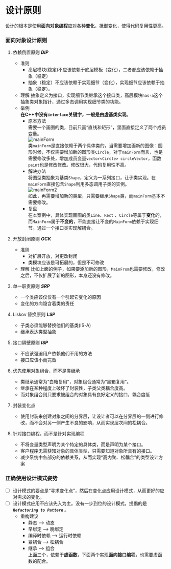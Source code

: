 # 设计原则
设计的根本是使用**面向对象编程**应对各种**变化**，抵御变化，使得代码复用性更高。

### 面向对象设计原则
1. 依赖倒置原则 ***DIP*** 
    + 准则
        + 高层模块(稳定)不应该依赖于底层模板（变化），二者都应该依赖于抽象（稳定）
        + 抽象（稳定）不应该依赖于实现细节（变化），实现细节应该依赖于抽象（稳定）。 
    + 理解
        抽象定义为接口，实现细节类继承这个接口类，高层模块`has-a`这个抽象类对象指针，通过多态调用实现细节类的功能。
    + 举例    
        **在C++中没有`interface`关键字，一般是由虚基类实现**。
        + 原本方法  
        需要一个画图的类，目前只画“直线和矩形”，里面直接定义了两个成员变量。  
        ![mainForm](mainForm.jpg)  
        类`mainForm`是直接依赖于两个具体类的，当需要增加画新的图像：圆形时候，不仅需要增加新的图形类`Circle`，对于`mainForm`而言，也是需要修改多处，增加成员变量`vector<Circle> circleVector`，函数`paint`也是修改修改。修改很大，代码复用性不高。  
        + 解决办法  
        将图型类抽象为基类`Shape`，定义为一系列接口，让子类实现。在`mainForm`直接包含`Shape`利用多态调用子类的实例。  
        ![mainForm2](mainForm2.jpg)   
        如此，再需要增加新的类型，只需要继承`Shape`类，而`mainForm`基本不需要修改。  
        + 复盘  
         在本案例中，具体实现画图的类`Line`、`Rect` 、`Circle`等属于**变化**的，而`MainForm`属于**不变的**，不能直接让不变的`MainForm`依赖于实现细节。通过一个接口类实现解耦合。    

2. 开放封闭原则 ***OCK***   
    + 准则
        + 对扩展开放，对更改封闭
        + 类模块应该是可拓展的，但是不可修改
    + 理解
        比如上面的例子，如果要添加新的图形，`MainFrom`也需要修改，修改之后，不仅扩展了新的图形，本身还没有修改。
3. 单一职责原则 ***SRP*** 
    + 一个类应该仅仅有一个引起它变化的原因
    + 变化的方向隐含着类的责任

4. Liskov 替换原则 ***LSP*** 
    + 子类必须能够替换他们的基类(IS-A)
    + 继承表达类型抽象
5. 接口隔壁原则 ***ISP*** 
    + 不应该强迫用户依赖他们不用的方法
    + 接口应该小而完备
6. 优先使用对象组合，而不是类继承  
    + 类继承通常为“白箱复用”，对象组合通常为“黑箱复用”。
    + 继承在某种程度上破坏了封装性，子类父类耦合度高。
    + 而对象组合则只要求被组合的对象具有良好定义的接口，耦合度低
7. 封装变化点  
    + 使用封装来创建对象之间的分界层，让设计者可以在分界层的一侧进行修改，而不会对另一侧产生不良的影响，从而实现层次间的松耦合。
8. 针对接口编程，而不是针对实现编程
    + 不将变量类型声明为某个特定的具体类，而是声明为某个接口。
    + 客户程序无需获知对象的具体类型，只需要知道对象所具有的接口。
    + 减少系统中各部分的依赖关系，从而实现“高内聚、松耦合”的类型设计方案
### 正确使用设计模式姿势
 + [ ] 设计模式的要点是“寻求变化点”，然后在变化点应用设计模式，从而更好的应对需求的变化。
 + [ ] 设计模式应用不应该先入为主。没有一步到位的设计模式，提倡的是 ***`Refactoring to Pattern`*** 。 
    + 重构建议
        + 静态 --> 动态
        + 早绑定 --> 晚绑定
        + 编译时依赖 --> 运行时依赖
        + 紧耦合 --> 松耦合
        + 继承 --> 组合  
    上面三个，依赖于**虚函数**，下面两个实现**面向接口编程**，也需要虚函数的配合。